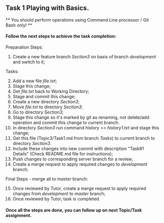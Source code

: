 ## Task 1 Playing with Basics.

** You should perform operations using Command Line processor / Git Bash only! **

#### Follow the next steps to achieve the task completion:

Preparation Steps:

1.  Create a new feature branch *Section3* on basis of branch *development* and switch to it;

Tasks:

2.  Add a new file *file.txt*;
3.  Stage this change;
4.  Get *file.txt* back to Working Directory;
5.  Stage and commit this change;
6.  Create a new directory *Section3*;
7.  Move *file.txt* to directory *Section3*;
8.  Go to directory *Section3*;
9.	Stage this change so it's marked by git as renaming, not delete/add operation and commit this change to current branch.
10. In directory *Section3* run command *history >> history1.txt* and stage this change;
11. Get this file (Topic3/Task1.md from branch *Tasks*) to current branch to directory *Section3*.
12. Include these changes into new commit with description "Task#1 Details" (Check README.md file for instructions);
13. Push changes to corresponding server branch for a review;
14. Create a merge request to apply required changes to *development* branch;
    
Final Steps - merge all to *master* branch:

15. Once reviewed by Tutor, create a merge request to apply required changes from *development* to *master* branch;
16. Once reviewed by Tutor, task is completed.

#### Once all the steps are done, you can follow up on next Topic/Task assignment.